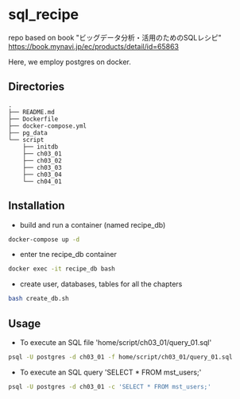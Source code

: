 # sql_recipe
repo based on book "ビッグデータ分析・活用のためのSQLレシピ" https://book.mynavi.jp/ec/products/detail/id=65863

Here, we employ postgres on docker.

## Directories

    .
    ├── README.md
    ├── Dockerfile
    ├── docker-compose.yml
    ├── pg_data
    └── script
        ├── initdb
        ├── ch03_01
        ├── ch03_02
        ├── ch03_03
        ├── ch03_04
        └── ch04_01

## Installation

- build and run a container (named recipe_db)

```bash
docker-compose up -d
```

- enter tne recipe_db container

```bash
docker exec -it recipe_db bash
```

- create user, databases, tables for all the chapters

```bash
bash create_db.sh
```

## Usage

- To execute an SQL file 'home/script/ch03_01/query_01.sql'

```bash
psql -U postgres -d ch03_01 -f home/script/ch03_01/query_01.sql
```

- To execute an SQL query 'SELECT * FROM mst_users;'

```bash
psql -U postgres -d ch03_01 -c 'SELECT * FROM mst_users;'
```
